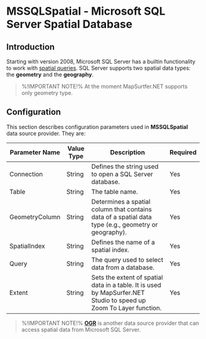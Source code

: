 # MSSQLSpatial - Microsoft SQL Server Spatial Database

## Introduction

Starting with version 2008, Microsoft SQL Server has a builtin functionality to work with [spatial queries](https://msdn.microsoft.com/en-us/library/bb933790.aspx).  SQL Server supports two spatial data types: the **geometry** and the **geography**.

> %!IMPORTANT NOTE!% At the moment MapSurtfer.NET supports only geometry type.

## Configuration

This section describes configuration parameters used in **MSSQLSpatial** data source provider. They are:

Parameter Name | Value Type | Description | Required
------------ | ------------- | ------------- | -------------
Connection | String |  Defines the string used to open a SQL Server database. | Yes
Table | String | The table name. | Yes
GeometryColumn | String | Determines a spatial column that contains data of a spatial data type (e.g., geometry or geography). | Yes
SpatialIndex | String | Defines the name of a spatial index. | Yes
Query | String | The query used to select data from a database. | Yes
Extent | String | Sets the extent of spatial data in a table. It is used by MapSurfer.NET Studio to speed up Zoom To Layer function.| Yes


> %!IMPORTANT NOTE!% **[OGR](usermanual/datasources/vector/ogr.md)** is another data source provider that can access spatial data from Microsoft SQL Server.
